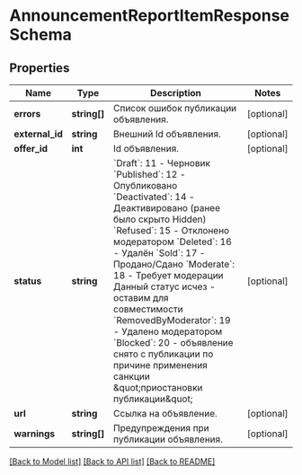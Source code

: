 # AnnouncementReportItemResponseSchema

## Properties
Name | Type | Description | Notes
------------ | ------------- | ------------- | -------------
**errors** | **string[]** | Список ошибок публикации объявления. | [optional] 
**external_id** | **string** | Внешний Id объявления. | [optional] 
**offer_id** | **int** | Id объявления. | [optional] 
**status** | **string** | &#x60;Draft&#x60;: 11 - Черновик   &#x60;Published&#x60;: 12 - Опубликовано   &#x60;Deactivated&#x60;: 14 - Деактивировано (ранее было скрыто Hidden)   &#x60;Refused&#x60;: 15 - Отклонено модератором   &#x60;Deleted&#x60;: 16 - Удалён   &#x60;Sold&#x60;: 17 - Продано/Сдано   &#x60;Moderate&#x60;: 18 - Требует модерации  Данный статус исчез - оставим для совместимости   &#x60;RemovedByModerator&#x60;: 19 - Удалено модератором   &#x60;Blocked&#x60;: 20 - объявление снято с публикации по причине применения санкции \&quot;приостановки публикации\&quot; | [optional] 
**url** | **string** | Ссылка на объявление. | [optional] 
**warnings** | **string[]** | Предупреждения при публикации объявления. | [optional] 

[[Back to Model list]](../README.md#documentation-for-models) [[Back to API list]](../README.md#documentation-for-api-endpoints) [[Back to README]](../README.md)


